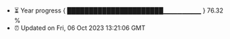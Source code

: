 - ⏳ Year progress { ██████████████████████▁▁▁▁▁▁▁▁ } 76.32 %
- ⏰ Updated on Fri, 06 Oct 2023 13:21:06 GMT

